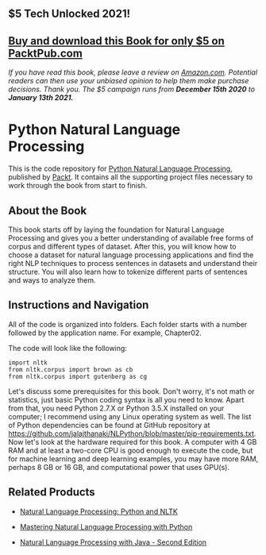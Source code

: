 ## $5 Tech Unlocked 2021!
[Buy and download this Book for only $5 on PacktPub.com](https://www.packtpub.com/product/python-natural-language-processing/9781787121423)
-----
*If you have read this book, please leave a review on [Amazon.com](https://www.amazon.com/gp/product/1787121429).     Potential readers can then use your unbiased opinion to help them make purchase decisions. Thank you. The $5 campaign         runs from __December 15th 2020__ to __January 13th 2021.__*

# Python Natural Language Processing
This is the code repository for [Python Natural Language Processing](https://www.packtpub.com/big-data-and-business-intelligence/python-natural-language-processing?utm_source=github&utm_medium=repository&utm_campaign=9781787121423), published by [Packt](https://www.packtpub.com/?utm_source=github). It contains all the supporting project files necessary to work through the book from start to finish.
## About the Book
This book starts off by laying the foundation for Natural Language Processing and gives you a better understanding of available free forms of corpus and different types of dataset. After this, you will know how to choose a dataset for natural language processing applications and find the right NLP techniques to process sentences in datasets and understand their structure. You will also learn how to tokenize different parts of sentences and ways to analyze them.


## Instructions and Navigation
All of the code is organized into folders. Each folder starts with a number followed by the application name. For example, Chapter02.



The code will look like the following:
```
import nltk
from nltk.corpus import brown as cb
from nltk.corpus import gutenberg as cg
```

Let's discuss some prerequisites for this book. Don't worry, it's not math or statistics, just
basic Python coding syntax is all you need to know. Apart from that, you need Python 2.7.X
or Python 3.5.X installed on your computer; I recommend using any Linux operating
system as well.
The list of Python dependencies can be found at GitHub repository at https://github.com/jalajthanaki/NLPython/blob/master/pip-requirements.txt.
Now let's look at the hardware required for this book. A computer with 4 GB RAM and at
least a two-core CPU is good enough to execute the code, but for machine learning and
deep learning examples, you may have more RAM, perhaps 8 GB or 16 GB, and
computational power that uses GPU(s).

## Related Products
* [Natural Language Processing: Python and NLTK](https://www.packtpub.com/big-data-and-business-intelligence/natural-language-processing-python-and-nltk?utm_source=github&utm_medium=repository&utm_campaign=9781787285101)

* [Mastering Natural Language Processing with Python](https://www.packtpub.com/big-data-and-business-intelligence/mastering-natural-language-processing-python?utm_source=github&utm_medium=repository&utm_campaign=9781783989041)

* [Natural Language Processing with Java - Second Edition](https://www.packtpub.com/big-data-and-business-intelligence/natural-language-processing-java-second-edition?utm_source=github&utm_medium=repository&utm_campaign=9781787288072)

